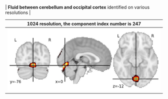 


| **Fluid between cerebellum and occipital cortex** identified on various resolutions |

| 1024 resolution, the component index number is 247|  
|:---:|  
| ![Component 1024](../1024/final/247.jpg "From component 1024: Fluid between cerebellum and occipital cortex") |